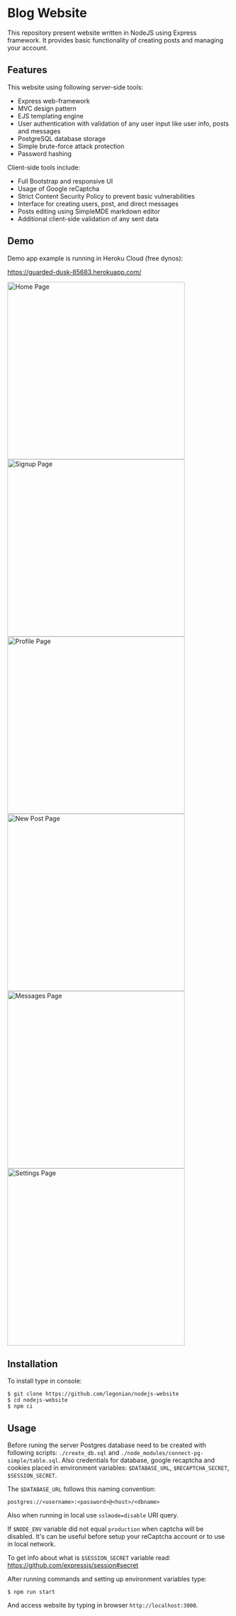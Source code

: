 # Blog Website

This repository present website written in NodeJS using Express framework.
It provides basic functionality of creating posts and managing your account.

## Features

This website using following server-side tools:
+ Express web-framework
+ MVC design pattern
+ EJS templating engine
+ User authentication with validation of any user input like user info, posts and messages
+ PostgreSQL database storage
+ Simple brute-force attack protection
+ Password hashing

Client-side tools include:
+ Full Bootstrap and responsive UI
+ Usage of Google reCaptcha
+ Strict Content Security Policy to prevent basic vulnerabilities
+ Interface for creating users, post, and direct messages
+ Posts editing using SimpleMDE markdown editor
+ Additional client-side validation of any sent data

## Demo
Demo app example is running in Heroku Cloud (free dynos):

https://guarded-dusk-85683.herokuapp.com/

<img align="left" width="400" alt="Home Page" src="https://github.com/legonian/nodejs-website/raw/master/public/images/example-pages-440x850/home-page.png">
<img width="400" alt="Signup Page" src="https://github.com/legonian/nodejs-website/raw/master/public/images/example-pages-440x850/signup.png">

<img align="left" width="400" alt="Profile Page" src="https://github.com/legonian/nodejs-website/raw/master/public/images/example-pages-440x850/profile.png">
<img width="400" alt="New Post Page" src="https://github.com/legonian/nodejs-website/raw/master/public/images/example-pages-440x850/new-post.png">

<img align="left" width="400" alt="Messages Page" src="https://github.com/legonian/nodejs-website/raw/master/public/images/example-pages-440x850/messages.png">
<img width="400" alt="Settings Page" src="https://github.com/legonian/nodejs-website/raw/master/public/images/example-pages-440x850/settings.png">

## Installation

To install type in console:

```
$ git clone https://github.com/legonian/nodejs-website
$ cd nodejs-website
$ npm ci
```

## Usage

Before runing the server Postgres database need to be created with following
scripts: ``./create_db.sql`` and ``./node_modules/connect-pg-simple/table.sql``.
Also credentials for database, google recaptcha and cookies placed in
environment variables: ``$DATABASE_URL``, ``$RECAPTCHA_SECRET``,
``$SESSION_SECRET``.

The ``$DATABASE_URL`` follows this naming convention:

```
postgres://<username>:<password>@<host>/<dbname>
```

Also when running in local use ``sslmode=disable`` URI query.

If ``$NODE_ENV`` variable did not equal ``production``
when captcha will be disabled. It's can be useful before setup your reCaptcha
account or to use in local network.

To get info about what is ``$SESSION_SECRET`` variable read:
https://github.com/expressjs/session#secret

After running commands and setting up environment variables type:

```
$ npm run start
```

And access website by typing in browser ``http://localhost:3000``.
